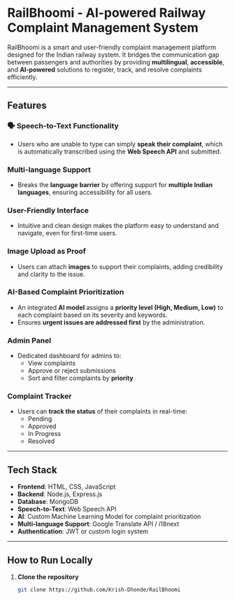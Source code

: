 #  RailBhoomi - AI-powered Railway Complaint Management System

RailBhoomi is a smart and user-friendly complaint management platform designed for the Indian railway system. It bridges the communication gap between passengers and authorities by providing **multilingual**, **accessible**, and **AI-powered** solutions to register, track, and resolve complaints efficiently.

---

##  Features

### 🗣 Speech-to-Text Functionality
- Users who are unable to type can simply **speak their complaint**, which is automatically transcribed using the **Web Speech API** and submitted.

###  Multi-language Support
- Breaks the **language barrier** by offering support for **multiple Indian languages**, ensuring accessibility for all users.

###  User-Friendly Interface
- Intuitive and clean design makes the platform easy to understand and navigate, even for first-time users.

###  Image Upload as Proof
- Users can attach **images** to support their complaints, adding credibility and clarity to the issue.

###  AI-Based Complaint Prioritization
- An integrated **AI model** assigns a **priority level (High, Medium, Low)** to each complaint based on its severity and keywords.
- Ensures **urgent issues are addressed first** by the administration.

###  Admin Panel
- Dedicated dashboard for admins to:
  - View complaints
  - Approve or reject submissions
  - Sort and filter complaints by **priority**

###  Complaint Tracker
- Users can **track the status** of their complaints in real-time:
  - Pending
  - Approved
  - In Progress
  - Resolved

---

##  Tech Stack

- **Frontend**: HTML, CSS, JavaScript
- **Backend**: Node.js, Express.js
- **Database**: MongoDB
- **Speech-to-Text**: Web Speech API
- **AI**: Custom Machine Learning Model for complaint prioritization
- **Multi-language Support**: Google Translate API / i18next
- **Authentication**: JWT or custom login system

---

##  How to Run Locally

1. **Clone the repository**
   ```bash
   git clone https://github.com/Krish-Dhonde/RailBhoomi
